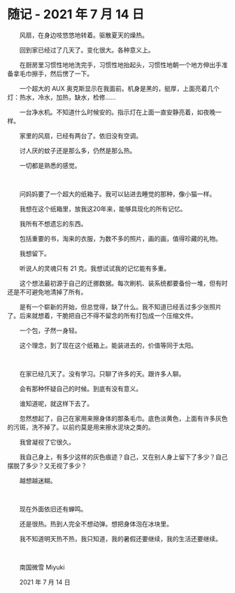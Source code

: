 # 随记 - 2021 年 7 月 14 日

　　风扇，在身边吱悠悠地转着。驱散夏天的燥热。

　　回到家已经过了几天了。变化很大。各种意义上。

　　在厨房里习惯性地地洗完手，习惯性地抬起头，习惯性地朝一个地方伸出手准备拿毛巾擦手，然后愣了一下。

　　一个超大的 AUX 奥克斯显示在我面前。机身是黑的，挺厚，上面亮着几个灯：热水，冷水，加热，缺水，检修……

　　一台净水机。不知道什么时候安的。指示灯在上面一直安静亮着，如夜晚一样。

　　家里的风扇，已经有两台了。依旧没有空调。

　　讨人厌的蚊子还是那么多，仍然是那么热。

　　一切都是熟悉的感觉。

<br />

　　问妈妈要了一个超大的纸箱子。我可以钻进去睡觉的那种，像小猫一样。

　　我想在这个纸箱里，放我这20年来，能够具现化的所有记忆。

　　我所有不想遗忘的东西。

　　包括重要的书，淘来的衣服，为数不多的照片，画的画，值得珍藏的礼物。

　　我想留下。

　　听说人的灵魂只有 21 克。我想试试我的记忆能有多重。

　　这个想法最初源于自己的迁挪数据。每次刷机、装系统都要备份一堆，但有时还是不可避免地清掉了所有。

　　是有一个崭新的开始，但总觉得，缺了什么。我不知道已经丢过多少张照片了。后来就想着，干脆把自己不得不留念的所有打包成一个压缩文件。

　　一个包，孑然一身轻。

　　这个理念，到了现在这个纸箱上。能装进去的，价值等同于太阳。

<br />

　　在家已经几天了。没有学习。只聊了许多的天。跟许多人聊。

　　会有那种怀疑自己的时候。到底有没有意义。

　　谁知道呢，就这样下去了。

　　忽然想起了，自己在家用来擦身体的那条毛巾。底色淡黄色，上面有许多灰色的污斑，洗不掉了。以前约莫是用来擦水泥块之类的。

　　我曾凝视了它很久。

　　我自己身上，有多少这样的灰色痕迹？自己，又在别人身上留下了多少？自己摆脱了多少？又无视了多少？

　　越想越迷糊。

<br />

　　现在外面依旧还有蝉鸣。

　　还是很热。热到人完全不想动弹。想把身体泡在冰块里。

　　我不知道明天热不热，我只知道，我的暑假还要继续，我的生活还要继续。

<br />

　　南国微雪 Miyuki

　　2021 年 7 月 14 日